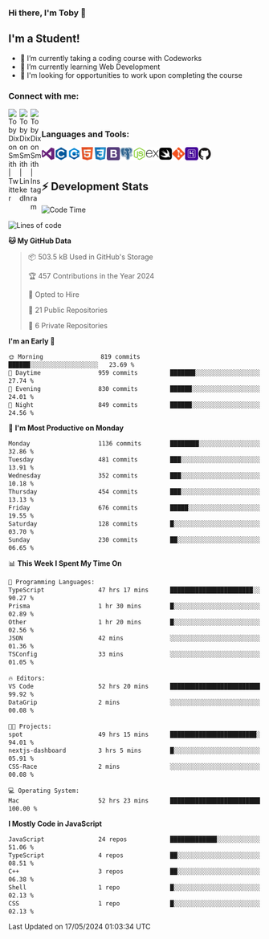 ### Hi there, I'm Toby 👋

## I'm a Student!
- 🔭 I’m currently taking a coding course with Codeworks
- 🌱 I’m currently learning Web Development
- 💬 I'm looking for opportunities to work upon completing the course

### Connect with me:

[<img align="left" alt="Toby Dixon Smith | Twitter" width="22px" src="https://cdn.jsdelivr.net/npm/simple-icons@v3/icons/twitter.svg" />][twitter]
[<img align="left" alt="Toby Dixon Smith | LinkedIn" width="22px" src="https://cdn.jsdelivr.net/npm/simple-icons@v3/icons/linkedin.svg" />][linkedin]
[<img align="left" alt="Toby Dixon Smith | Instagram" width="22px" src="https://cdn.jsdelivr.net/npm/simple-icons@v3/icons/instagram.svg" />][instagram]

[twitter]: https://twitter.com/TobyDixonSmith1
[instagram]: https://www.instagram.com/toby_ds1/
[linkedin]: https://www.linkedin.com/in/toby-dixon-smith-4734331a3/

<br />

### Languages and Tools:

<img align="left" alt="Visual Studio Code" title="Visual Studio Code" width="26px" src="logos/visualstudio.png" />
<img align="left" alt="C" title="C" width="26px" src="logos/c.png" />
<img align="left" alt="C++" title="C++" width="26px" src="logos/c-plus.png" />
<img align="left" alt="HTML5" title="HTML 5" width="26px" src="logos/html.png" />
<img align="left" alt="CSS3" title="CSS 3" width="26px" src="logos/css3.png" />
<img align="left" alt="BootStrap" title="BootStrap" width="26px" src="logos/bootstrap.png" />
<img align="left" alt="PostgresSQL" title="PostgresSPQ" width="26px" src="logos/postgresql.png" />
<img align="left" alt="Node JS" title="Node JS" width="26px" src="logos/node-js.png" />
<img align="left" alt="Express" title="Express" width="26px" src="logos/express.png" />
<img align="left" alt="Swift" title="Swift" width="26px" src="logos/swift.png" />
<img align="left" alt="Git" title="Git" width="26px" src="logos/git.png" />
<img align="left" alt="Heroku" title="Heroku" width="26px" src="logos/heroku.png" />
<img align="left" alt="GitHub" title="GitHub" width="26px" src="logos/github.png" />
<br />
<br />

## :zap: Development Stats

<!--START_SECTION:waka-->
![Code Time](http://img.shields.io/badge/Code%20Time-593%20hrs%2051%20mins-blue)

![Lines of code](https://img.shields.io/badge/From%20Hello%20World%20I%27ve%20Written-2.6%20million%20lines%20of%20code-blue)

**🐱 My GitHub Data** 

> 📦 503.5 kB Used in GitHub's Storage 
 > 
> 🏆 457 Contributions in the Year 2024
 > 
> 💼 Opted to Hire
 > 
> 📜 21 Public Repositories 
 > 
> 🔑 6 Private Repositories 
 > 
**I'm an Early 🐤** 

```text
🌞 Morning                819 commits         ██████░░░░░░░░░░░░░░░░░░░   23.69 % 
🌆 Daytime                959 commits         ███████░░░░░░░░░░░░░░░░░░   27.74 % 
🌃 Evening                830 commits         ██████░░░░░░░░░░░░░░░░░░░   24.01 % 
🌙 Night                  849 commits         ██████░░░░░░░░░░░░░░░░░░░   24.56 % 
```
📅 **I'm Most Productive on Monday** 

```text
Monday                   1136 commits        ████████░░░░░░░░░░░░░░░░░   32.86 % 
Tuesday                  481 commits         ███░░░░░░░░░░░░░░░░░░░░░░   13.91 % 
Wednesday                352 commits         ███░░░░░░░░░░░░░░░░░░░░░░   10.18 % 
Thursday                 454 commits         ███░░░░░░░░░░░░░░░░░░░░░░   13.13 % 
Friday                   676 commits         █████░░░░░░░░░░░░░░░░░░░░   19.55 % 
Saturday                 128 commits         █░░░░░░░░░░░░░░░░░░░░░░░░   03.70 % 
Sunday                   230 commits         ██░░░░░░░░░░░░░░░░░░░░░░░   06.65 % 
```


📊 **This Week I Spent My Time On** 

```text
💬 Programming Languages: 
TypeScript               47 hrs 17 mins      ███████████████████████░░   90.27 % 
Prisma                   1 hr 30 mins        █░░░░░░░░░░░░░░░░░░░░░░░░   02.89 % 
Other                    1 hr 20 mins        █░░░░░░░░░░░░░░░░░░░░░░░░   02.56 % 
JSON                     42 mins             ░░░░░░░░░░░░░░░░░░░░░░░░░   01.36 % 
TSConfig                 33 mins             ░░░░░░░░░░░░░░░░░░░░░░░░░   01.05 % 

🔥 Editors: 
VS Code                  52 hrs 20 mins      █████████████████████████   99.92 % 
DataGrip                 2 mins              ░░░░░░░░░░░░░░░░░░░░░░░░░   00.08 % 

🐱‍💻 Projects: 
spot                     49 hrs 15 mins      ████████████████████████░   94.01 % 
nextjs-dashboard         3 hrs 5 mins        █░░░░░░░░░░░░░░░░░░░░░░░░   05.91 % 
CSS-Race                 2 mins              ░░░░░░░░░░░░░░░░░░░░░░░░░   00.08 % 

💻 Operating System: 
Mac                      52 hrs 23 mins      █████████████████████████   100.00 % 
```

**I Mostly Code in JavaScript** 

```text
JavaScript               24 repos            █████████████░░░░░░░░░░░░   51.06 % 
TypeScript               4 repos             ██░░░░░░░░░░░░░░░░░░░░░░░   08.51 % 
C++                      3 repos             ██░░░░░░░░░░░░░░░░░░░░░░░   06.38 % 
Shell                    1 repo              █░░░░░░░░░░░░░░░░░░░░░░░░   02.13 % 
CSS                      1 repo              █░░░░░░░░░░░░░░░░░░░░░░░░   02.13 % 
```




 Last Updated on 17/05/2024 01:03:34 UTC
<!--END_SECTION:waka-->
